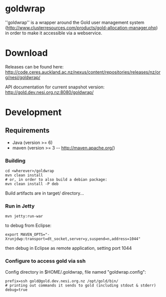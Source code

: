goldwrap
========

''goldwrap'' is a wrapper around the Gold user management system (http://www.clusterresources.com/products/gold-allocation-manager.php) in order to make it accessible via a webservice.

# Download

Releases can be found here: http://code.ceres.auckland.ac.nz/nexus/content/repositories/releases/nz/org/nesi/goldwrap/

API documentation for current snapshot version: http://gold.dev.nesi.org.nz:8080/goldwrap/


# Development

## Requirements

 * Java (version >= 6)
 * maven (version >= 3 -- http://maven.apache.org/)

### Building

    cd <wherever>/goldwrap
    mvn clean install
	# or, in order to also build a debian package:
    mvn clean install -P deb 
	
Build artifacts are in target/ directory...

### Run in Jetty

    mvn jetty:run-war
    
to debug from Eclipse:

    export MAVEN_OPTS="-Xrunjdwp:transport=dt_socket,server=y,suspend=n,address=1044"
    
then debug in Eclipse as remote application, setting port 1044

### Configure to access gold via ssh

Config directory in $HOME/.goldwrap, file named "goldwrap.config":

    prefix=ssh gold@gold.dev.nesi.org.nz /opt/gold/bin/
    # printing out commands it sends to gold (including stdout & stderr)
    debug=true


